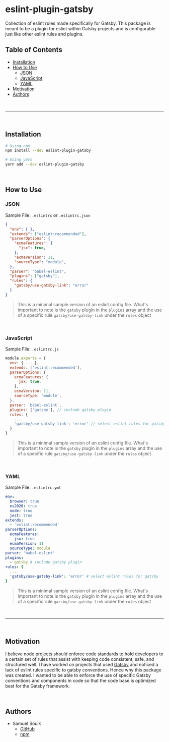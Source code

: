# eslint-plugin-gatsby

Collection of eslint rules made specifically for Gatsby. This package is meant to be a plugin for eslint within Gatsby projects and is configurable just like other eslint rules and plugins.

## Table of Contents
- [Installation](#installation)
- [How to Use](#how-to-use)
    - [JSON](#json)
    - [JavaScript](#javascript)
    - [YAML](#yaml)
- [Motivation](#motivation)
- [Authors](#authors)

<br/>
<hr/>
<br/>

## Installation

```bash
# Using npm
npm install --dev eslint-plugin-gatsby

# Using yarn
yarn add --dev eslint-plugin-gatsby
```

<br/>

## How to Use

### JSON

Sample File: `.eslintrc` or `.eslintrc.json`

```json
{
  "env": { },
  "extends": ["eslint:recommended"],
  "parserOptions": {
    "ecmaFeatures": {
      "jsx": true,
    },
    "ecmaVersion": 11,
    "sourceType": "module",
  },
  "parser": "babel-eslint",
  "plugins": ["gatsby"],
  "rules": {
    "gatsby/use-gatsby-link": "error"
  }
}
```

> This is a minimal sample version of an eslint config file. What's important to note is the `gatsby` plugin in the `plugins` array and the use of a specific rule `gatsby/use-gatsby-link` under the `rules` object

<br/>

### JavaScript
Sample File: `.eslintrc.js`

```javascript
module.exports = {
  env: { ... },
  extends: ['eslint:recommended'],
  parserOptions: {
    ecmaFeatures: {
      jsx: true,
    },
    ecmaVersion: 11,
    sourceType: 'module',
  },
  parser: 'babel-eslint',
  plugins: ['gatsby'], // include gatsby plugin
  rules: {
    ...
    'gatsby/use-gatsby-link': 'error' // select eslint rules for gatsby
  }
}
```

> This is a minimal sample version of an eslint config file. What's important to note is the `gatsby` plugin in the `plugins` array and the use of a specific rule `gatsby/use-gatsby-link` under the `rules` object

<br/>

### YAML
Sample File: `.eslintrc.yml`

```yml
env:
  browser: true
  es2020: true
  node: true
  jest: true
extends:
  - 'eslint:recommended'
parserOptions:
  ecmaFeatures:
    jsx: true
  ecmaVersion: 11
  sourceType: module
parser: 'babel-eslint'
plugins:
  - gatsby # include gatsby plugin
rules: {
  ...
  'gatsby/use-gatsby-link': 'error' # select eslint rules for gatsby
}
```

> This is a minimal sample version of an eslint config file. What's important to note is the `gatsby` plugin in the `plugins` array and the use of a specific rule `gatsby/use-gatsby-link` under the `rules` object

<br/>
<hr/>
<br/>

## Motivation
I believe node projects should enforce code standards to hold developers to a certain set of rules that assist with keeping code consistent, safe, and structured well. I have worked on projects that used [Gatsby](https://www.gatsbyjs.com/) and noticed a lack of eslint rules specific to gatsby conventions. Hence why this package was created. I wanted to be able to enforce the use of specific Gatsby conventions and components in code so that the code base is optimized best for the Gatsby framework.

<br/>

## Authors
- Samuel Souik
  - [GitHub](https://github.com/SSouik)
  - [npm](https://www.npmjs.com/settings/ssouik/packages)